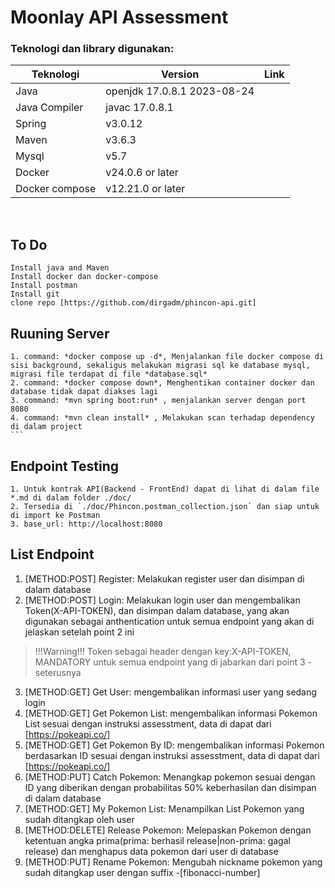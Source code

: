 # Moonlay API Assessment

### Teknologi dan library digunakan:
| Teknologi   | Version | Link |
| ----------- | ---------------- | ------------------- |
| Java      | openjdk 17.0.8.1 2023-08-24   |  |
| Java Compiler     | javac 17.0.8.1     |  | 
| Spring | v3.0.12 |  |
| Maven | v3.6.3 | |
| Mysql | v5.7 | |
| Docker | v24.0.6 or later |  |
| Docker compose| v12.21.0 or later |  |
<br>

## To Do
    Install java and Maven
    Install docker dan docker-compose
    Install postman
    Install git
    clone repo [https://github.com/dirgadm/phincon-api.git]

## Ruuning Server
    1. command: *docker compose up -d*, Menjalankan file docker compose di sisi background, sekaligus melakukan migrasi sql ke database mysql, migrasi file terdapat di file *database.sql*
    2. command: *docker compose down*, Menghentikan container docker dan database tidak dapat diakses lagi
    3. command: *mvn spring boot:run* , menjalankan server dengan port 8080
    4. command: *mvn clean install* , Melakukan scan terhadap dependency di dalam project
    ```

## Endpoint Testing 
    1. Untuk kontrak API(Backend - FrontEnd) dapat di lihat di dalam file *.md di dalam folder ./doc/
    2. Tersedia di `./doc/Phincon.postman_collection.json` dan siap untuk di import ke Postman
    3. base_url: http://localhost:8080
    

## List Endpoint
1. [METHOD:POST] Register: Melakukan register user dan disimpan di dalam database
2. [METHOD:POST] Login: Melakukan login user dan mengembalikan Token(X-API-TOKEN), dan disimpan dalam database, yang akan digunakan sebagai anthentication untuk semua endpoint yang akan di jelaskan setelah point 2 ini

> !!!Warning!!! Token sebagai header dengan key:X-API-TOKEN, MANDATORY untuk semua endpoint yang di jabarkan dari point 3 - seterusnya
3. [METHOD:GET] Get User: mengembalikan informasi user yang sedang login 
4. [METHOD:GET] Get Pokemon List: mengembalikan informasi Pokemon List sesuai dengan instruksi assesstment, data di dapat dari [https://pokeapi.co/]
5. [METHOD:GET] Get Pokemon By ID: mengembalikan informasi Pokemon berdasarkan ID sesuai dengan instruksi assesstment, data di dapat dari [https://pokeapi.co/]
6. [METHOD:PUT] Catch Pokemon: Menangkap pokemon sesuai dengan ID yang diberikan dengan probabilitas 50% keberhasilan dan disimpan di dalam database
7. [METHOD:GET] My Pokemon List: Menampilkan List Pokemon yang sudah ditangkap oleh user
8. [METHOD:DELETE] Release Pokemon: Melepaskan Pokemon dengan ketentuan angka prima(prima: berhasil release|non-prima: gagal release) dan menghapus data pokemon dari user di database
8. [METHOD:PUT] Rename Pokemon: Mengubah nickname pokemon yang sudah ditangkap user dengan suffix -[fibonacci-number]
